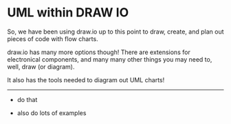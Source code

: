 # UML within DRAW IO

So, we have been using draw.io up to this point
to draw, create, and plan out pieces of code
with flow charts.

draw.io has many more options though! There are 
extensions for electronical components, and many many
other things you may need to, well, draw (or diagram).

It also has the tools needed to diagram out UML charts!

-------

- do that

- also do lots of examples
